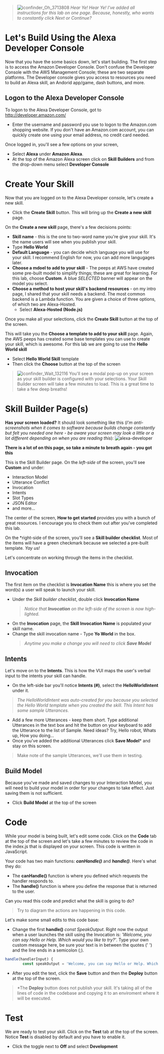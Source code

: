 > ![iconfinder_Oh_3713808](https://user-images.githubusercontent.com/28787937/72690305-ee5dfe00-3acf-11ea-8583-3e4fece3791c.png) *Hear Ye! Hear Ye! I've added all instructions for this lab on one page. Because, honestly, who wants to constantly click Next or Continue?*

# Let's Build Using the Alexa Developer Console
Now that you have the some basics down, let's start building. The first step is to access the Amazon Developer Console.  Don't confuse the Developer Console with the AWS Management Console; these are two separate platforms. The Developer console gives you access to resources you need to build an Alexa skill, an Andorid app/game, dash buttons, and more.   

## Logon to the Alexa Developer Console
To logon to the Alexa Developer Console, got to http://developer.amazon.com/

  * Enter the username and password you use to logon to the Amazon.com shopping website. If you don't have an Amazon.com account, you can quickly create one using your email address, no credit card needed. 

Once logged in, you'll see a few options on your screen, 
- Select **Alexa** under **Amazon Alexa**. 
- At the top of the Amazon Alexa screen click on **Skill Builders** and from the drop-down menu select **Developer Console**

# Create Your Skill

Now that you are logged on to the Alexa Developer console, let's create a new skill. 

- Click the **Create Skill** button. This will bring up the **Create a new skill** page. 

On the **Create a new skill** page, there's a few decisions points: 
* **Skill name** - this is the one to two-word name you're give your skill. It's the name users will see when you publish your skill. 
 * Type **Hello World**
* **Default Language** - you can decide which language you will use for your skill. I recommend English for now, you can add more langugages later. 
* **Choose a mdoel to add to your skill** - The peeps at AWS have created some pre-built model to simplify things; these are great for learning. For this lab, choose **Custom**.  A blue *SELECTED* banner will appear on the model you select. 
* **Choose a method to host your skill's backend resources** - on my intro page, I shared that your skill needs a backend.  The most common backend is a Lambda function. You are given a choice of three options, of which two are Alexa-Hosted. 
  * Select **Alexa-Hosted (Node.js)**
  
Once you make all your selections, click the **Create Skill** button at the top of the screen. 

This will take you the **Choose a template to add to your skill** page. Again, the AWS peeps has created some base templates you can use to create your skill, which is awesome. For this lab we are going to use the **Hello World skill**
 *  Select **Hello World Skill** template 
 *  Then click the **Choose** button at the top of the screen
 
>![iconfinder_Wait_132116](https://user-images.githubusercontent.com/28787937/72690247-4b0ce900-3acf-11ea-9c15-48692565d459.png) You'll see a modal pop-up on your screen as your skill builder is configured with your selections. Your Skill Builder screen will take a few minutes to load. This is a great time to take a few deep breaths!

# Skill Builder Page(s)

**Has your screen loaded?** 
It should look something like this (*I'm anti-screenshots when it comes to software because builds change constantly but felt you needed one here - be aware your screen may look a little or a lot different depending on when you are reading this*):
![alexa-developer](https://user-images.githubusercontent.com/28787937/72690352-80660680-3ad0-11ea-8214-8da381d36f6c.png)

**There is a lot of on this page, so take a minute to breath again - you got this**

This is the Skill Builder page. On the *left-side* of the screen, you'll see **Custom** and under:
* Interaction Model
* Utterance Conflict
* Invocation
* Intents
* Slot Types
* JSON Editor
* and more...

The center of the screen, **How to get started** provides you with a bunch of great resources. I encourage you to check them out after you've completed this lab. 

On the *right-side of the screen, you'll see a **Skill builder checklist**.  Most of the items will have a green checkmark because we selected a pre-built template. *Yay us!*

Let's concentrate on working through the items in the checklist. 
## Invocation
The first item on the checklist is **Invocation Name** this is where you set the word(s) a user will speak to launch your skill. 
* Under the *Skill builder checklist*, double click **Invocation Name** 
  > *Notice that **Invocation** on the left-side of the screen is now high-lighted.*
* On the **Invocation** page, the **Skill Invocation Name** is populated your skill name. 
* Change the skill invocation name -  Type **Yo World** in the box. 
  > *Anytime you make a change you will need to click **Save Model*** 
  
## Intents
Let's move on to the **Intents**. This is how the VUI maps the user's verbal input to the intents your skill can handle.
* On the left-side bar you'll notice **Intents (#)**, select the **HelloWorldIntent** under it. 
 > *The HelloWorldIntent was auto-created for you because you selected the Hello World template when you created the skill.  This Intent has some sample Utterances.*
* Add a few more Utterances - keep them short. Type additional Utterances in the text box and hit the **<Enter>** button on your keyboard to add the Utterance to the list of Sample.   Need ideas? Try, Hello robot, Whats up, How you doing...
* Once you've added the additional Utterances click **Save Model*** and stay on this screen.
 > Make note of the sample Utterances, we'll use them in testing. 

## Build Model
Because you've made and saved changes to your Interaction Model, you will need to build your model in order for your changes to take effect. Just saving them is not sufficient. 
* Click **Build Model** at the top of the screen

# Code
While your model is being built, let's edit some code. Click on the **Code** tab at the top of the screen and let's take a few minutes to review the code in the index.js that is displayed on your screen. This code is written in JavaScript. 

Your code has two main functions: **_canHandle()_** and **_handle()_**. Here's what they do:
* The **canHandle()** function is where you defined which requests the handler responds to.
* The **handle()** function is where you define the response that is returned to the user. 

Can you read this code and predict what the skill is going to do? 
 > Try to diagram the actions are happening in this code. 
 
Let's make some small edits to this code base:
* Change the first **handle()** _const SpeakOutput_.  Right now the output when a user launches the skill using the Invocation is: _'Welcome, you can say Hello or Help. Which would you like to try?'_. Type your own custom message here, be sure your text is in between the quotes (' ') and the line ends in a semicolon (;). 

``` javascript 
handle(handlerInput) {
        const speakOutput = 'Welcome, you can say Hello or Help. Which would you like to try?';
```
        
 * After you edit the text, click the **Save** button and then the **Deploy** button at the top of the screen. 
  > *The **Deploy** button does not publish your skill. It's taking all of the lines of code in the codebase and copying it to an enviroment where it will be executed. 

# Test
We are ready to test your skill.  Click on the **Test** tab at the top of the screen. 
Notice **Test** is disabled by default and you have to enable it.  

* Click the toggle next to **Off** and select **Development**

 
  
  
  



